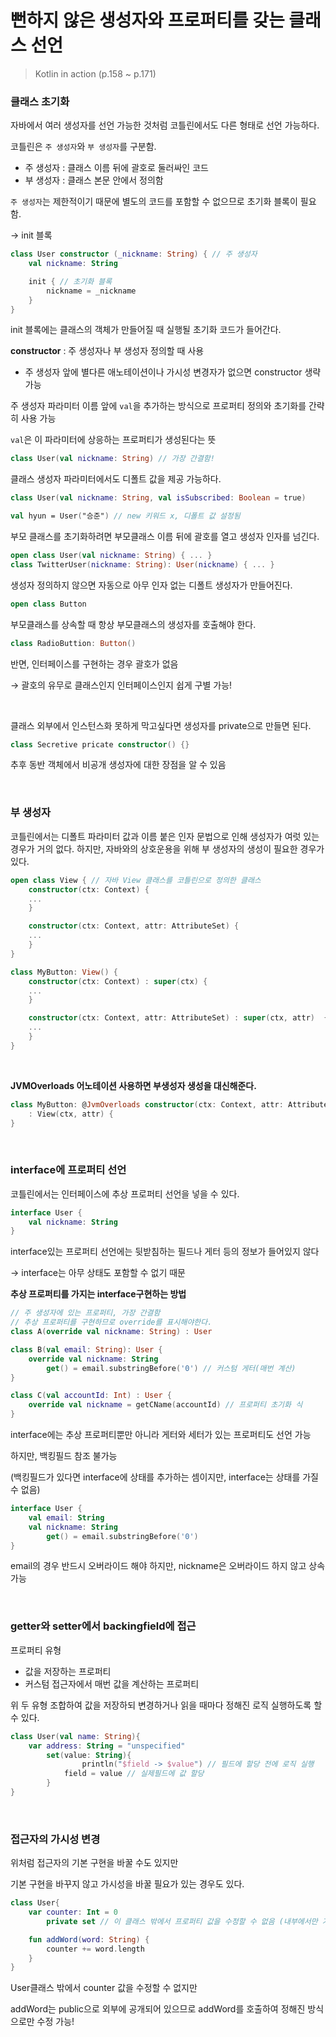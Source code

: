 # 뻔하지 않은 생성자와 프로퍼티를 갖는 클래스 선언

> Kotlin in action (p.158 ~ p.171)

### 클래스 초기화

자바에서 여러 생성자를 선언 가능한 것처럼 코틀린에서도 다른 형태로 선언 가능하다.

코틀린은 `주 생성자`와 `부 생성자`를 구분함.

- 주 생성자 : 클래스 이름 뒤에 괄호로 둘러싸인 코드
- 부 생성자 : 클래스 본문 안에서 정의함

`주 생성자`는 제한적이기 때문에 별도의 코드를 포함할 수 없으므로 초기화 블록이 필요함.

→ init 블록

```kotlin
class User constructor (_nickname: String) { // 주 생성자
	val nickname: String

	init { // 초기화 블록
		nickname = _nickname
	}
}
```

init 블록에는 클래스의 객체가 만들어질 때 실행될 초기화 코드가 들어간다.

**constructor** : 주 생성자나 부 생성자 정의할 때 사용

- 주 생성자 앞에 별다른 애노테이션이나 가시성 변경자가 없으면 constructor 생략 가능

주 생성자 파라미터 이름 앞에 `val`을 추가하는 방식으로 프로퍼티 정의와 초기화를 간략히 사용 가능

`val`은 이 파라미터에 상응하는 프로퍼티가 생성된다는 뜻

```kotlin
class User(val nickname: String) // 가장 간결함!
```

클래스 생성자 파라미터에서도 디폴트 값을 제공 가능하다.

```kotlin
class User(val nickname: String, val isSubscribed: Boolean = true)

val hyun = User("승준") // new 키워드 x, 디폴트 값 설정됨
```

부모 클래스를 초기화하려면 부모클래스 이름 뒤에 괄호를 열고 생성자 인자를 넘긴다.

```kotlin
open class User(val nickname: String) { ... }
class TwitterUser(nickname: String): User(nickname) { ... }
```

생성자 정의하지 않으면 자동으로 아무 인자 없는 디폴트 생성자가 만들어진다.

```kotlin
open class Button
```

부모클래스를 상속할 때 항상 부모클래스의 생성자를 호출해야 한다.

```kotlin
class RadioButtion: Button()
```

반면, 인터페이스를 구현하는 경우 괄호가 없음

→ 괄호의 유무로 클래스인지 인터페이스인지 쉽게 구별 가능!

<br>

클래스 외부에서 인스턴스화 못하게 막고싶다면 생성자를 private으로 만들면 된다.

```kotlin
class Secretive pricate constructor() {}
```

추후 동반 객체에서 비공개 생성자에 대한 장점을 알 수 있음

<br>

### 부 생성자

코틀린에서는 디폴트 파라미터 값과 이름 붙은 인자 문법으로 인해 생성자가 여럿 있는 경우가 거의 없다.
하지만, 자바와의 상호운용을 위해 부 생성자의 생성이 필요한 경우가 있다.

```kotlin
open class View { // 자바 View 클래스를 코틀린으로 정의한 클래스
	constructor(ctx: Context) {
	...
	}

	constructor(ctx: Context, attr: AttributeSet) {
	...
	}
}

class MyButton: View() {
	constructor(ctx: Context) : super(ctx) {
	...
	}

	constructor(ctx: Context, attr: AttributeSet) : super(ctx, attr)  {
	...
	}
}
```

<br>

**JVMOverloads 어노테이션 사용하면 부생성자 생성을 대신해준다.**

```kotlin
class MyButton: @JvmOverloads constructor(ctx: Context, attr: AttributeSet? = null)
	: View(ctx, attr) {
}
```

<br>

### interface에 프로퍼티 선언

코틀린에서는 인터페이스에 추상 프로퍼티 선언을 넣을 수 있다.

```kotlin
interface User {
	val nickname: String
}
```

interface있는 프로퍼티 선언에는 뒷받침하는 필드나 게터 등의 정보가 들어있지 않다

→ interface는 아무 상태도 포함할 수 없기 때문

**추상 프로퍼티를 가지는 interface구현하는 방법**

```kotlin
// 주 생성자에 있는 프로퍼티, 가장 간결함
// 추상 프로퍼티를 구현하므로 override를 표시해야한다.
class A(override val nickname: String) : User

class B(val email: String): User {
	override val nickname: String
		get() = email.substringBefore('0') // 커스텀 게터(매번 계산)
}

class C(val accountId: Int) : User {
	override val nickname = getCName(accountId) // 프로퍼티 초기화 식
}
```

interface에는 추상 프로퍼티뿐만 아니라 게터와 세터가 있는 프로퍼티도 선언 가능

하지만, 백킹필드 참조 불가능

(백킹필드가 있다면 interface에 상태를 추가하는 셈이지만, interface는 상태를 가질 수 없음)

```kotlin
interface User {
	val email: String
	val nickname: String
		get() = email.substringBefore('0')
}
```

email의 경우 반드시 오버라이드 해야 하지만, nickname은 오버라이드 하지 않고 상속 가능

<br>

### getter와 setter에서 backingfield에 접근

프로퍼티 유형

- 값을 저장하는 프로퍼티
- 커스텀 접근자에서 매번 값을 계산하는 프로퍼티

위 두 유형 조합하여 값을 저장하되 변경하거나 읽을 때마다 정해진 로직 실행하도록 할 수 있다.

```kotlin
class User(val name: String){
    var address: String = "unspecified"
        set(value: String){
		        println("$field -> $value") // 필드에 할당 전에 로직 실행
            field = value // 실제필드에 값 할당
        }
}
```

<br>

### 접근자의 가시성 변경

위처럼 접근자의 기본 구현을 바꿀 수도 있지만

기본 구현을 바꾸지 않고 가시성을 바꿀 필요가 있는 경우도 있다.

```kotlin
class User{
    var counter: Int = 0
        private set // 이 클래스 밖에서 프로퍼티 값을 수정할 수 없음 (내부에서만 가능)

    fun addWord(word: String) {
	    counter += word.length
    }
}
```

User클래스 밖에서 counter 값을 수정할 수 없지만

addWord는 public으로 외부에 공개되어 있으므로 addWord를 호출하여 정해진 방식으로만 수정 가능!
